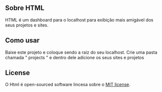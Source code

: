 ## Sobre HTML

HTML é um dashboard para o localhost para exibição mais amigável dos seus projetos e sites.

## Como usar

Baixe este projeto e coloque sendo a raiz do seu localhost.
Crie uma pasta chamada " projects " e dentro dele adicione os seus sites e projetos

## License

O Html é open-sourced software lincesa sobre o [MIT license](https://opensource.org/licenses/MIT).
